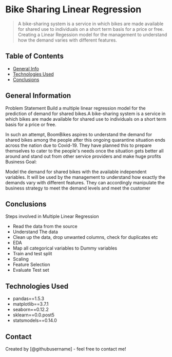 # Bike Sharing Linear Regression 
> A bike-sharing system is a service in which bikes are made available for shared use to individuals on a short term basis for a price or free.
> Creating a Linear Regession model for the management to understand how the demand varies with different features.


## Table of Contents
* [General Info](#general-information)
* [Technologies Used](#technologies-used)
* [Conclusions](#conclusions)


<!-- You can include any other section that is pertinent to your problem -->

## General Information
Problem Statement
Build a multiple linear regression model for the prediction of demand for shared bikes.A bike-sharing system is a service in which bikes are made available for shared use to individuals on a short term basis for a price or free. 

In such an attempt, BoomBikes aspires to understand the demand for shared bikes among the people after this ongoing quarantine situation ends across the nation due to Covid-19. They have planned this to prepare themselves to cater to the people's needs once the situation gets better all around and stand out from other service providers and make huge profits
Business Goal:

Model the demand for shared bikes with the available independent variables. It will be used by the management to understand how exactly the demands vary with different features. They can accordingly manipulate the business strategy to meet the demand levels and meet the customer

<!-- You don't have to answer all the questions - just the ones relevant to your project. -->

## Conclusions

Steps involved in Multiple Linear Regression

- Read the data from the source
- Understand The data
- Clean up the data, drop unwanted columns, check for duplicates etc
- EDA
- Map all categorical variables to Dummy variables
- Train and test split
- Scaling
- Feature Selection
- Evaluate Test set

## Technologies Used
- pandas==1.5.3 
- matplotlib==3.7.1
- seaborn==0.12.2 
- sklearn==0.0.post5
- statsmodels==0.14.0


<!-- As the libraries versions keep on changing, it is recommended to mention the version of library used in this project -->

## Contact
Created by [@githubusername] - feel free to contact me!
